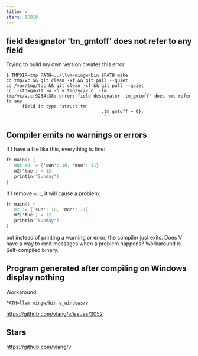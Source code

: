 ```yaml
---
title: V
stars: 15910
---
```


## field designator 'tm_gmtoff' does not refer to any field

Trying to build my own version creates this error:

~~~
$ TMPDIR=tmp PATH=../llvm-mingw/bin:$PATH make
cd tmp/vc && git clean -xf && git pull --quiet
cd /var/tmp/tcc && git clean -xf && git pull --quiet
cc  -std=gnu11 -w -o v tmp/vc/v.c  -lm
tmp/vc/v.c:9234:38: error: field designator 'tm_gmtoff' does not refer to any
      field in type 'struct tm'
                                    .tm_gmtoff = 0};
                                     ^
~~~

## Compiler emits no warnings or errors

If I have a file like this, everything is fine:

~~~v
fn main() {
   mut m2 := {'sun': 10, 'mon': 11}
   m2['tue'] = 12
   println("Sunday")
}
~~~

If I remove `mut`, it will cause a problem:

~~~v
fn main() {
   m2 := {'sun': 10, 'mon': 11}
   m2['tue'] = 12
   println("Sunday")
}
~~~

but instead of printing a warning or error, the compiler just exits. Does V
have a way to emit messages when a problem happens?
Workaround is Self-compiled binary.

## Program generated after compiling on Windows display nothing

Workaround:

~~~
PATH=llvm-mingw/bin v_windows/v
~~~

<https://github.com/vlang/v/issues/3052>

## Stars

<https://github.com/vlang/v>

